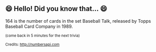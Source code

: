 ## :smile: Hello! Did you know that... :smile:
164 is the number of cards in the set Baseball Talk, released by Topps Baseball Card Company in 1989.

<sup>(come back in 5 minutes for the next trivia)</sup>


<sup>Credits: http://numbersapi.com</sup>
